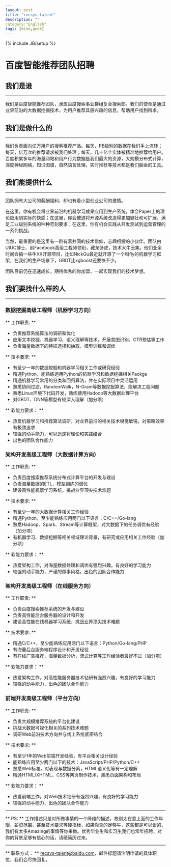 ```yaml
---
layout: post
title: "recsys-talent"
description: ""
category:"English"
tags: [mind,geek]
---
```

{% include JB/setup %}

# 百度智能推荐团队招聘


## 我们是谁
___

我们是百度智能推荐团队，隶属百度搜索事业群组复合搜索部。我们的使命是通过业界前沿的大数据挖掘技术，为用户推荐其感兴趣的信息，帮助用户找到所求。


## 我们是做什么的
___

我们负责面向亿万用户的搜索推荐产品。每天，PB级别的数据在我们手上流转；每天，亿万次的推荐请求被我们处理；每天，几十亿个实体被精准地推荐给用户。百度积累多年的海量网站和用户行为数据是我们最大的资源，大规模分布式计算，深度神经网络，知识图谱，自然语言处理，实时推荐等技术都是我们掘金的工具。

## 我们能提供什么
___


团队拥有大公司的薪酬福利，却也有着小型创业公司的激情。

在这里，你有机会将业界前沿的机器学习成果应用到生产系统，体会Paper上的理论应用到实际的快感；在这里，你会被迫将开源系统改造得更加健壮和可扩展，满足工业级别系统的种种苛刻要求；在这里，你有机会实践从开发测试到运营管理的一系列挑战。

当然，最重要的是这里有一群有着共同的技术信仰，志趣相投的小伙伴。团队由UIUC博士、前Facebook高级工程师领衔，藏龙卧虎，技术大牛云集。他们业余时间会搞一些牛XX开源项目，比如NickGu最近就开源了一个叫fly的机器学习框架，在我们的生产场景下，GBDT比xgboost还要快不少。

团队目前仍在迅速成长。期待优秀的你加盟，一起实现我们的技术梦想。


## 我们要找什么样的人
---

### 数据挖掘高级工程师（机器学习方向）

** 工作职责: **

* 负责推荐系统算法的调研和优化
* 应用文本挖掘、机器学习、语义理解等技术，开展意图识别，CTR预估等工作
* 负责海量数据下的特征选择和抽取，模型训练和调优

** 技术要求: **

* 有至少一年的数据挖掘和机器学习相关工作或研究经验
* 精通Python，能熟练运用Python的机器学习和数据挖掘相关Packge
* 精通机器学习常用的分类和回归算法，并在实际项目中灵活运用
* 熟悉协同过滤，RandomWalk，N-Gram等数据挖掘算法，能解决工程问题
* 熟悉Linux环境下代码开发，熟练使用Hadoop等大数据处理平台
* 对GBDT、DNN等模型有较深入理解（加分项）

** 软能力要求： **

* 热爱机器学习和推荐算法调研，对业界前沿的相关技术嗅觉敏锐，对策略效果有极致追求
* 较强的动手能力，可以迅速将理论和实践结合
* 出色的团队合作能力


### 架构开发高级工程师（大数据计算方向）

** 工作职责: **

* 负责百度搜索推荐系统分布式计算平台的开发与建设
* 负责海量数据的ETL，模型训练的调优
* 建设高性能机器学习系统，挑战业界顶尖技术难题

** 技术要求: **

* 有至少一年的大数据计算相关工作经验
* 精通Python，至少能熟练应用两门以下语言：C/C++/Go-lang
* 熟悉Hadoop、Spark、Stream等计算框架，对大数据下的任务调优有经验（加分项）
* 有机器学习、数据挖掘等相关领域理论背景，有研究或应用相关工作经验（加分项）  

** 软能力要求： **

* 热爱架构工作，对海量数据处理和调优有强烈兴趣，有良好的学习能力
* 较强的动手能力，严谨的做事风格，出色的团队合作能力


### 架构开发高级工程师（在线服务方向）

** 工作职责: **

* 负责百度搜索推荐系统的开发与建设
* 负责高性能后台服务器的设计和开发
* 建设高性能在线机器学习系统，挑战业界顶尖技术难题

** 技术要求: **

* 精通C/C++，至少能熟练应用两门以下语言：Python/Go-lang/PHP
* 有海量后台服务端程序设计和开发经验 
* 有在线广告推荐，海量数据分析，流式计算等工作经验者最好不过（加分项）

** 软能力要求： **

* 热爱架构工作，对高性能服务器技术钻研有强烈兴趣，有良好的学习能力
* 较强的动手能力，出色的团队合作能力


### 前端开发高级工程师（平台方向）

** 工作职责: **

* 负责大规模推荐系统的平台化建设
* 挑战大数据可视化相关的系列技术难题
* 调研Web前沿技术方向并与线上系统紧密结合

** 技术要求: **

* 有至少1年的Web前端开发经验，有平台相关设计经验
* 能熟练应用至少两门以下的技术：JavaScript/PHP/Python/C++
* 熟悉Web标准，对表现与数据分离，HTML语义化等有一定理解
* 精通HTML/XHTML、CSS等网页制作技术，熟悉页面架构和布局

** 软能力要求： **

* 热爱前端工作，对Web技术钻研有强烈兴趣，有良好的学习能力
* 较强的动手能力，出色的团队合作能力


---
** PS: ** 工作描述只是对所做事情的一个降维的描述，故别太在意上面的工作年限，薪资范围，甚至技术要求等硬指标，如果你真的足够牛，这些都是可以谈的，我们有太多Amazing的事情等你来做。优秀毕业生和实习生我们也常年招聘，对你的背景足够有信心的话，请砸简历过来。

---
** 联系方式： ** <recsys-talent@baidu.com>，邮件标题请注明申请的具体职位，我们会尽快回复。

